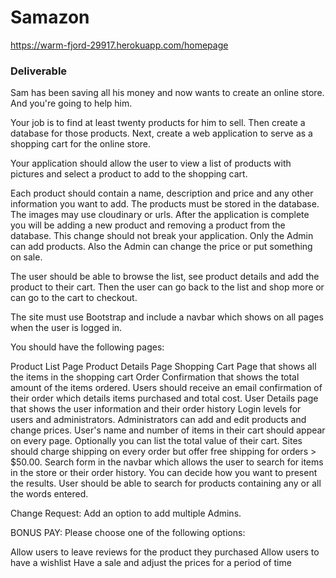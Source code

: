 # Samazon #

https://warm-fjord-29917.herokuapp.com/homepage

### Deliverable ###

Sam has been saving all his money and now wants to create an online store. And you're going to help him.

Your job is to find at least twenty products for him to sell. Then create a database for those products. Next, create a web application to serve as a shopping cart for the online store.

Your application should allow the user to view a list of products with pictures and select a product to add to the shopping cart.

Each product should contain a name, description and price and any other information you want to add. The products must be stored in the database. The images may use cloudinary or urls. After the application is complete you will be adding a new product and removing a product from the database. This change should not break your application. Only the Admin can add products. Also the Admin can change the price or put something on sale.

The user should be able to browse the list, see product details and add the product to their cart. Then the user can go back to the list and shop more or can go to the cart to checkout.

The site must use Bootstrap and include a navbar which shows on all pages when the user is logged in.

You should have the following pages:

Product List Page
Product Details Page
Shopping Cart Page that shows all the items in the shopping cart
Order Confirmation  that shows the total amount of the items ordered. Users should receive an email confirmation of their order which details items purchased and total cost.
User Details page that shows the user information and their order history
Login levels for users and administrators. Administrators can add and edit products and change prices.
User's name and number of items in their cart should appear on every page. Optionally you can list the total value of their cart.
Sites should charge shipping on every order but offer free shipping for orders > $50.00.
Search form in the navbar which allows the user to search for items in the store or their order history. You can decide how you want to present the results. User should be able to search for products containing any or all the words entered.

Change Request: Add an option to add multiple Admins. 

 

BONUS PAY: Please choose one of the following options:

Allow users to leave reviews for the product they purchased
Allow users to have a wishlist
Have a sale and adjust the prices for a period of time
